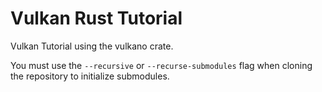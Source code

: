 # Vulkan Rust Tutorial

Vulkan Tutorial using the vulkano crate.

You must use the `--recursive` or `--recurse-submodules` flag when cloning the repository to initialize submodules.
